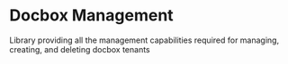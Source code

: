 # Docbox Management

Library providing all the management capabilities required for managing, creating, and deleting docbox tenants